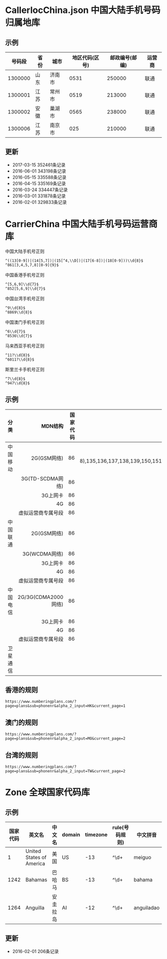 # CallerlocChina.json 中国大陆手机号码归属地库

## 示例


| 号码段   | 省份  |  城市  |地区代码(区号) |邮政编号(邮编) |运营商 |
| -------- | ----- | ---- 	|----           |----           |----   |
| 1300000  | 山东  | 济南市 |0531           |250000         |联通   |
| 1300001  | 江苏  | 常州市 |0519           |213000         |联通   |
| 1300002  | 安徽  | 巢湖市 |0565           |238000         |联通   |
| 1300006  | 江苏  | 南京市 |025            |210000         |联通   |

## 更新

* 2017-03-15 352461条记录
* 2016-06-01 343198条记录
* 2016-05-15 335588条记录
* 2016-04-15 335169条记录
* 2016-03-24 334447条记录
* 2016-03-01 331878条记录
* 2016-02-01 329833条记录


# CarrierChina 中国大陆手机号码运营商库

中国大陆手机号正则
```
^((13[0-9])|(14[5,7])|(15[^4,\\D])|(17[6-8])|(18[0-9]))\\d{8}$
^861[3,4,5,7,8][0-9]{9}$
```

中国香港手机号正则
```
^[5,6,9]\\d{7}$
^852[5,6,9]\\d{7}$
```

中国台湾手机号正则
```
^9\\d{8}$
^8869\\d{8}$
```

中国澳门手机号正则
```
^6\\d{7}$
^8536\\d{7}$
```

马来西亚手机号正则
```
^11?\\d{8}$
^6011?\\d{8}$
```

斯里兰卡手机号正则
```
^7\\d{8}$
^947\\d{8}$
```

## 示例


| 分类     | MDN结构            |  国家代码 |MAC|
| -------- | -----:             | ----:  	|----:  |
| 中国移动 | 2G(GSM网络)        | 86 		|134x(0-8),135,136,137,138,139,150,151,152,158,159,182,183,184|
|          | 3G(TD-SCDMA网络)   | 86 		|157,187,188|
|          | 3G上网卡           | 86 		|147  |
|          | 4G  	            | 86 		|178|
|          | 虚拟运营商专属号段 | 86 		|1703,1705,1706|
|中国联通  | 2G(GSM网络)        | 86 		|130,131,132,155,156 |
|          | 3G(WCDMA网络)     	| 86 		|175,176,185,186 |
|          | 3G上网卡           | 86 		|145 |
|          | 4G  	            | 86 		|176,185|
|          | 虚拟运营商专属号段	| 86 		|1704,1707,1708,1709,171|
| 中国电信 | 2G/3G(CDMA2000网络)| 86 		|133,153,173,180,181,189 |
|          | 3G上网卡	        | 86 		|149 |
|          | 4G	                | 86 		|177 |
|          | 虚拟运营商专属号段	| 86 		|1700,1701,1702 |
| 卫星通信 | 	                |  			|1349 |


## 香港的规则
`https://www.numberingplans.com/?page=plans&sub=phonenr&alpha_2_input=HK&current_page=1`
## 澳门的规则
`https://www.numberingplans.com/?page=plans&sub=phonenr&alpha_2_input=MO&current_page=2`
## 台湾的规则
`https://www.numberingplans.com/?page=plans&sub=phonenr&alpha_2_input=TW&current_page=2`

# Zone 全球国家代码库

## 示例


| 国家代码 | 英文名  |  中文名  |domain |timezone |rule(号码规则) |中文拼音|
| -------- | ----- | ---- 	|----           |----           |----   |----   |
| 1        | United States of America  | 美国 |US  |-13 |^\\d+   |meiguo |
| 1242     | Bahamas  | 巴哈马 |BS  |-13 |^\\d+   |bahama |
| 1264     | Anguilla  | 安圭拉岛 |AI  |-12 |^\\d+   |anguiladao |


## 更新

* 2016-02-01 206条记录
